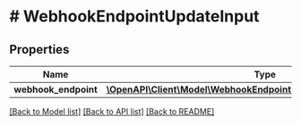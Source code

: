 # # WebhookEndpointUpdateInput

## Properties

Name | Type | Description | Notes
------------ | ------------- | ------------- | -------------
**webhook_endpoint** | [**\OpenAPI\Client\Model\WebhookEndpointCreateInputWebhookEndpoint**](WebhookEndpointCreateInputWebhookEndpoint.md) |  | [optional]

[[Back to Model list]](../../README.md#models) [[Back to API list]](../../README.md#endpoints) [[Back to README]](../../README.md)
